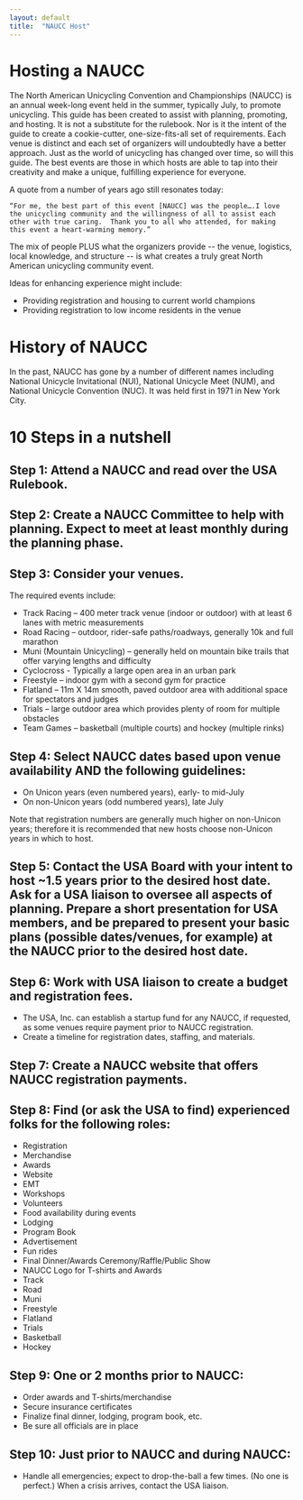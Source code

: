 ```yaml
---
layout: default
title:  "NAUCC Host"
---
```


# Hosting a NAUCC

The North American Unicycling Convention and Championships  (NAUCC) is an annual week-long event held in the summer, typically July, to promote unicycling.  This guide has been created to assist with planning, promoting, and hosting.  It is not a substitute for the rulebook.  Nor is it the intent of the guide to create a cookie-cutter, one-size-fits-all set of requirements.  Each venue is distinct and each set of organizers will undoubtedly have a better approach.  Just as the world of unicycling has changed over time, so will this guide.  The best events are those in which hosts are able to tap into their creativity and make a unique, fulfilling experience for everyone.

A quote from a number of years ago still resonates today:

    “For me, the best part of this event [NAUCC] was the people….I love the unicycling community and the willingness of all to assist each other with true caring.  Thank you to all who attended, for making this event a heart-warming memory.”

The mix of people PLUS what the organizers provide -- the venue, logistics, local knowledge, and structure -- is what creates a truly great North American unicycling community event.

Ideas for enhancing experience might include:

* Providing registration and housing to current world champions
* Providing registration to low income residents in the venue

# History of NAUCC

In the past, NAUCC has gone by a number of different names including National Unicycle Invitational (NUI), National Unicycle Meet (NUM), and National Unicycle Convention (NUC).  It was held first in 1971 in New York City.

# 10 Steps in a nutshell

## Step 1:  Attend a NAUCC and read over the USA Rulebook.

## Step 2:  Create a NAUCC Committee to help with planning.  Expect to meet at least monthly during the planning phase.

## Step 3:  Consider your venues.

The required events include:
* Track Racing – 400 meter track venue (indoor or outdoor) with at least 6 lanes with metric measurements
* Road Racing – outdoor, rider-safe paths/roadways, generally 10k and full marathon
* Muni (Mountain Unicycling) – generally held on mountain bike trails that offer varying lengths and difficulty
* Cyclocross - Typically a large open area in an urban park
* Freestyle – indoor gym with a second gym for practice
* Flatland – 11m X 14m smooth, paved outdoor area with additional space for spectators and judges
* Trials – large outdoor area which provides plenty of room for multiple obstacles
* Team Games – basketball (multiple courts) and hockey (multiple rinks)

## Step 4:  Select NAUCC dates based upon venue availability AND the following guidelines:

* On Unicon years (even numbered years), early- to mid-July
* On non-Unicon years (odd numbered years), late July

Note that registration numbers are generally much higher on non-Unicon years; therefore it is recommended that new hosts choose non-Unicon years in which to host.

## Step 5:  Contact the USA Board with your intent to host ~1.5 years prior to the desired host date.  Ask for a USA liaison to oversee all aspects of planning.  Prepare a short presentation for USA members, and be prepared to present your basic plans (possible dates/venues, for example) at the NAUCC prior to the desired host date.

## Step 6:  Work with USA liaison to create a budget and registration fees.

* The USA, Inc. can establish a startup fund for any NAUCC, if requested, as some venues require payment prior to NAUCC registration.
* Create a timeline for registration dates, staffing, and materials.

## Step 7:  Create a NAUCC website that offers NAUCC registration payments.
## Step 8:  Find (or ask the USA to find) experienced folks for the following roles:

* Registration
* Merchandise
* Awards
* Website
* EMT
* Workshops
* Volunteers
* Food availability during events
* Lodging
* Program Book
* Advertisement
* Fun rides
* Final Dinner/Awards Ceremony/Raffle/Public Show
* NAUCC Logo for T-shirts and Awards
* Track
* Road
* Muni
* Freestyle
* Flatland
* Trials
* Basketball
* Hockey

## Step 9:  One or 2 months prior to NAUCC:

* Order awards and T-shirts/merchandise
* Secure insurance certificates
* Finalize final dinner, lodging, program book, etc.
* Be sure all officials are in place

## Step 10:  Just prior to NAUCC and during NAUCC:

* Handle all emergencies; expect to drop-the-ball a few times.  (No one is perfect.)  When a crisis arrives, contact the USA liaison.
